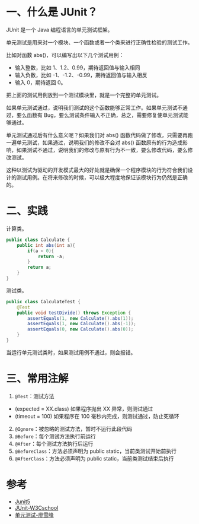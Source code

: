 # 一、什么是 JUnit？

JUnit 是一个 Java 编程语言的单元测试框架。

单元测试是用来对一个模块、一个函数或者一个类来进行正确性检验的测试工作。

比如对函数 abs()，可以编写出以下几个测试用例：

- 输入整数，比如 1、1.2、0.99，期待返回值与输入相同
- 输入负数，比如 -1、-1.2、-0.99，期待返回值与输入相反
- 输入 0，期待返回 0。

把上面的测试用例放到一个测试模块里，就是一个完整的单元测试。

如果单元测试通过，说明我们测试的这个函数能够正常工作。如果单元测试不通过，要么函数有 Bug，要么测试条件输入不正确，总之，需要修复使单元测试能够通过。

单元测试通过后有什么意义呢？如果我们对 abs() 函数代码做了修改，只需要再跑一遍单元测试，如果通过，说明我们的修改不会对 abs() 函数原有的行为造成影响，如果测试不通过，说明我们的修改与原有行为不一致，要么修改代码，要么修改测试。

这种以测试为驱动的开发模式最大的好处就是确保一个程序模块的行为符合我们设计的测试用例。在将来修改的时候，可以极大程度地保证该模块行为仍然是正确的。

# 二、实践

计算类。

```java
public class Calculate {
    public int abs(int a){
        if(a < 0){
            return -a;
        }
        return a;
    }
}
```

测试类。

```java
public class CalculateTest {
    @Test
    public void testDivide() throws Exception {
        assertEquals(1, new Calculate().abs(1));
        assertEquals(1, new Calculate().abs(-1));
        assertEquals(0, new Calculate().abs(0));
    }
} 
```

当运行单元测试类时，如果测试用例不通过，则会报错。

# 三、常用注解

1. `@Test`：测试方法
  - (expected = XX.class) 如果程序抛出 XX 异常，则测试通过
  - (timeout = 100) 如果程序在 100 毫秒内完成，则测试通过，防止死循环
2. `@Ignore`：被忽略的测试方法，暂时不运行此段代码
3. `@Before`：每个测试方法执行前运行
4. `@After`：每个测试方法执行后运行
5. `@BeforeClass`：方法必须声明为 public static，当前类测试开始前执行
6. `@AfterClass`：方法必须声明为 public static，当前类测试结束后执行

# 参考

- [Junit5](https://junit.org/junit5/)
- [JUnit-W3Cschool](https://www.w3cschool.cn/junit/fegu1hv3.html)
- [单元测试-廖雪峰](https://www.liaoxuefeng.com/wiki/0014316089557264a6b348958f449949df42a6d3a2e542c000/00143191629979802b566644aa84656b50cd484ec4a7838000)